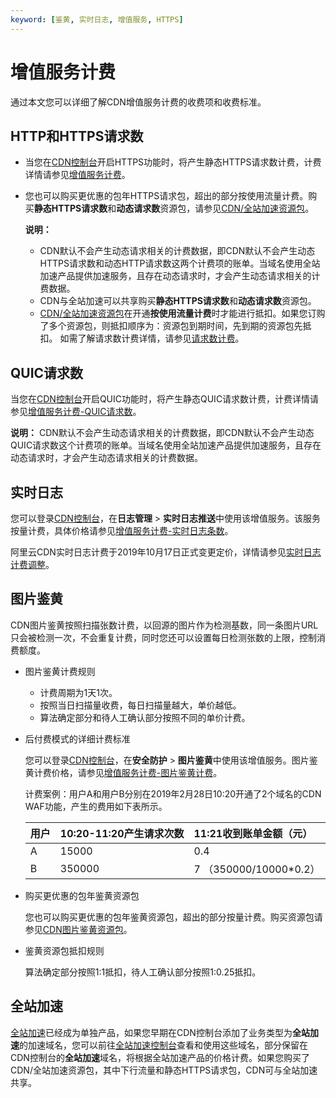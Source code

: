 ```yaml
---
keyword: [鉴黄, 实时日志, 增值服务, HTTPS]
---
```


# 增值服务计费

通过本文您可以详细了解CDN增值服务计费的收费项和收费标准。

## HTTP和HTTPS请求数

-   当您在[CDN控制台](https://cdn.console.aliyun.com)开启HTTPS功能时，将产生静态HTTPS请求数计费，计费详情请参见[增值服务计费](https://www.aliyun.com/price/product?spm=a2c4g.11186623.2.10.1b444ee22Dxy8y#/cdn/detail)。
-   您也可以购买更优惠的包年HTTPS请求包，超出的部分按使用流量计费。购买**静态HTTPS请求数**和**动态请求数**资源包，请参见[CDN/全站加速资源包](https://common-buy.aliyun.com/?spm=5176.8064714.884289.1.720c0Jvd0Jvd6W&commodityCode=dcdnpaybag)。

    **说明：**

    -   CDN默认不会产生动态请求相关的计费数据，即CDN默认不会产生动态HTTPS请求数和动态HTTP请求数这两个计费项的账单。当域名使用全站加速产品提供加速服务，且存在动态请求时，才会产生动态请求相关的计费数据。
    -   CDN与全站加速可以共享购买**静态HTTPS请求数**和**动态请求数**资源包。
    -   [CDN/全站加速资源包](https://common-buy.aliyun.com/?commodityCode=dcdnpaybag#/buy)在开通**按使用流量计费**时才能进行抵扣。如果您订购了多个资源包，则抵扣顺序为：资源包到期时间，先到期的资源包先抵扣。
    如需了解请求数计费详情，请参见[请求数计费]()。


## QUIC请求数

当您在[CDN控制台](https://cdn.console.aliyun.com)开启QUIC功能时，将产生静态QUIC请求数计费，计费详情请参见[增值服务计费-QUIC请求数](https://www.aliyun.com/price/product?spm=a2c4g.11186623.2.10.1b444ee22Dxy8y#/cdn/detail)。

**说明：** CDN默认不会产生动态请求相关的计费数据，即CDN默认不会产生动态QUIC请求数这个计费项的账单。当域名使用全站加速产品提供加速服务，且存在动态请求时，才会产生动态请求相关的计费数据。

## 实时日志

您可以登录[CDN控制台](https://cdn.console.aliyun.com)，在**日志管理** \> **实时日志推送**中使用该增值服务。该服务按量计费，具体价格请参见[增值服务计费-实时日志条数](https://www.aliyun.com/price/product?spm=a2c4g.11186623.2.10.1b444ee22Dxy8y#/cdn/detail)。

阿里云CDN实时日志计费于2019年10月17日正式变更定价，详情请参见[实时日志计费调整](/cn.zh-CN/服务管理/日志管理/实时日志/实时日志计费调整.md)。

## 图片鉴黄

CDN图片鉴黄按照扫描张数计费，以回源的图片作为检测基数，同一条图片URL只会被检测一次，不会重复计费，同时您还可以设置每日检测张数的上限，控制消费额度。

-   图片鉴黄计费规则
    -   计费周期为1天1次。
    -   按照当日扫描量收费，每日扫描量越大，单价越低。
    -   算法确定部分和待人工确认部分按照不同的单价计费。
-   后付费模式的详细计费标准

    您可以登录[CDN控制台](https://cdn.console.aliyun.com)，在**安全防护** \> **图片鉴黄**中使用该增值服务。图片鉴黄计费价格，请参见[增值服务计费-图片鉴黄计费](https://www.aliyun.com/price/product?spm=a2c4g.11186623.2.10.1b444ee22Dxy8y#/cdn/detail)。

    计费案例：用户A和用户B分别在2019年2月28日10:20开通了2个域名的CDN WAF功能，产生的费用如下表所示。

    |用户|10:20-11:20产生请求次数|11:21收到账单金额（元）|
    |:-|:----------------|:-------------|
    |A|15000|0.4|
    |B|350000|7 （350000/10000\*0.2）|

-   购买更优惠的包年鉴黄资源包

    您也可以购买更优惠的包年鉴黄资源包，超出的部分按量计费。购买资源包请参见[CDN图片鉴黄资源包](https://common-buy.aliyun.com/?commodityCode=cdnpornbag#/buy)。

-   鉴黄资源包抵扣规则

    算法确定部分按照1:1抵扣，待人工确认部分按照1:0.25抵扣。


## 全站加速

[全站加速]()已经成为单独产品，如果您早期在CDN控制台添加了业务类型为**全站加速**的加速域名，您可以前往[全站加速控制台](https://dcdn.console.aliyun.com/?spm=5176.11785003.aliyun_sidebar.aliyun_sidebar_dcdn.2921142fPeink5#/overview)查看和使用这些域名，部分保留在CDN控制台的**全站加速**域名，将根据全站加速产品的价格计费。如果您购买了CDN/全站加速资源包，其中下行流量和静态HTTPS请求包，CDN可与全站加速共享。

